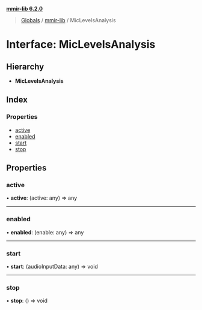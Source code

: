 **[mmir-lib 6.2.0](../README.md)**

> [Globals](../README.md) / [mmir-lib](../modules/mmir_lib.md) / MicLevelsAnalysis

# Interface: MicLevelsAnalysis

## Hierarchy

* **MicLevelsAnalysis**

## Index

### Properties

* [active](mmir_lib.miclevelsanalysis.md#active)
* [enabled](mmir_lib.miclevelsanalysis.md#enabled)
* [start](mmir_lib.miclevelsanalysis.md#start)
* [stop](mmir_lib.miclevelsanalysis.md#stop)

## Properties

### active

•  **active**: (active: any) => any

___

### enabled

•  **enabled**: (enable: any) => any

___

### start

•  **start**: (audioInputData: any) => void

___

### stop

•  **stop**: () => void
